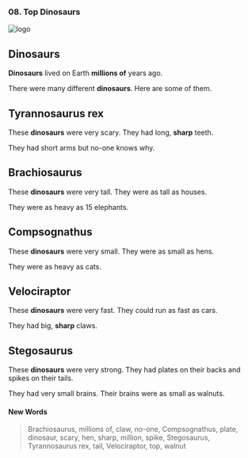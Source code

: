 ### 08. Top Dinosaurs

![logo](./08.Top-Dinosaurs.jpg)

## Dinosaurs

**Dinosaurs** lived on Earth **millions of** years ago.

There were many different **dinosaurs**. Here are some of them.

## Tyrannosaurus rex

These **dinosaurs** were very scary. They had long, **sharp** teeth.

They had short arms but no-one knows why.

## Brachiosaurus

These **dinosaurs** were very tall. They were as tall as houses.

They were as heavy as 15 elephants.

## Compsognathus

These **dinosaurs** were very small. They were as small as hens.

They were as heavy as cats.

## Velociraptor

These **dinosaurs** were very fast. They could run as fast as cars.

They had big, **sharp** claws.

## Stegosaurus

These **dinosaurs** were very strong. They had plates on their backs and spikes on their tails.

They had very small brains. Their brains were as small as walnuts.

#### New Words

> Brachiosaurus, millions of, claw, no-one, Compsognathus, plate, dinosaur, scary, hen, sharp, million, spike, Stegosaurus, Tyrannosaurus rex, tail, Velociraptor, top, walnut
